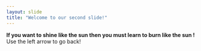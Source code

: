 ```yaml
---
layout: slide
title: "Welcome to our second slide!"
---
```

**If you want to shine like the sun then you must learn to burn like the sun !**
Use the left arrow to go back!
